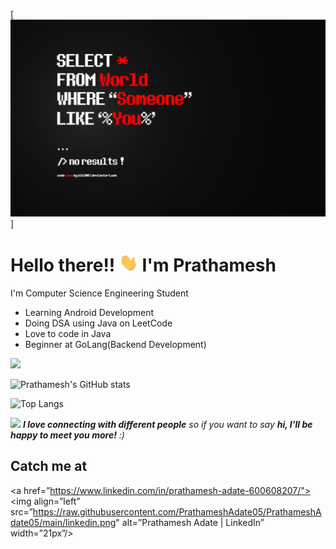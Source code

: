 [![Social banner for Prathamesh](https://raw.githubusercontent.com/PrathameshAdate05/PrathameshAdate05/main/banner.jpg)]

# Hello there!! <img src="https://raw.githubusercontent.com/PrathameshAdate05/PrathameshAdate05/master/wave.gif" width="30px"> I'm Prathamesh 

I'm Computer Science Engineering Student

- Learning Android Development
- Doing DSA using Java on LeetCode
- Love to code in Java
- Beginner at GoLang(Backend Development)


![](https://komarev.com/ghpvc/?username=PrathameshAdate05&color=orange)

![Prathamesh's GitHub stats](https://github-readme-stats.vercel.app/api?username=PrathameshAdate05&show_icons=true&theme=tokyonight&count_private=true)

![Top Langs](https://github-readme-stats.vercel.app/api/top-langs/?username=PrathameshAdate05&layout=compact&theme=tokyonight)

<img src="https://media.giphy.com/media/LnQjpWaON8nhr21vNW/giphy.gif" width="60"> <em><b>I love connecting with different people</b> so if you want to say <b>hi, I'll be happy to meet you more!</b> :)</em>


## Catch me at
<a href=”https://www.linkedin.com/in/prathamesh-adate-600608207/"><img align=”left” src=”https://raw.githubusercontent.com/PrathameshAdate05/PrathameshAdate05/main/linkedin.png" alt=”Prathamesh Adate | LinkedIn” width=”21px”/></a>


<!--
**PrathameshAdate05/PrathameshAdate05** is a ✨ _special_ ✨ repository because its `README.md` (this file) appears on your GitHub profile.

Here are some ideas to get you started:

- 🔭 I’m currently working on ...
- 🌱 I’m currently learning ...
- 👯 I’m looking to collaborate on ...
- 🤔 I’m looking for help with ...
- 💬 Ask me about ...
- 📫 How to reach me: ...
- 😄 Pronouns: ...
- ⚡ Fun fact: ...
-->

